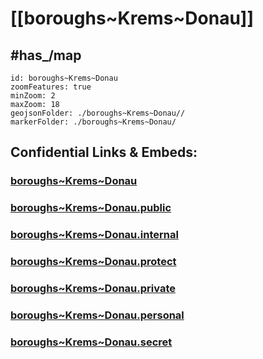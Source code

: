 # [[boroughs~Krems~Donau]] 


## #has_/map  



```leaflet
id: boroughs~Krems~Donau
zoomFeatures: true 
minZoom: 2 
maxZoom: 18
geojsonFolder: ./boroughs~Krems~Donau//
markerFolder: ./boroughs~Krems~Donau/
```


## Confidential Links & Embeds: 

### [boroughs~Krems~Donau](/_Standards/Earth/Continent/Europe/Europe~Central/Austria/Austrias_States/Niederösterreich/counties~NÖ/Krems~Donau/cities~Krems~Donau/Krems~Donau/boroughs~Krems~Donau.md) 

### [boroughs~Krems~Donau.public](/_public/Earth/Continent/Europe/Europe~Central/Austria/Austrias_States/Niederösterreich/counties~NÖ/Krems~Donau/cities~Krems~Donau/Krems~Donau/boroughs~Krems~Donau.public.md) 

### [boroughs~Krems~Donau.internal](/_internal/Earth/Continent/Europe/Europe~Central/Austria/Austrias_States/Niederösterreich/counties~NÖ/Krems~Donau/cities~Krems~Donau/Krems~Donau/boroughs~Krems~Donau.internal.md) 

### [boroughs~Krems~Donau.protect](/_protect/Earth/Continent/Europe/Europe~Central/Austria/Austrias_States/Niederösterreich/counties~NÖ/Krems~Donau/cities~Krems~Donau/Krems~Donau/boroughs~Krems~Donau.protect.md) 

### [boroughs~Krems~Donau.private](/_private/Earth/Continent/Europe/Europe~Central/Austria/Austrias_States/Niederösterreich/counties~NÖ/Krems~Donau/cities~Krems~Donau/Krems~Donau/boroughs~Krems~Donau.private.md) 

### [boroughs~Krems~Donau.personal](/_personal/Earth/Continent/Europe/Europe~Central/Austria/Austrias_States/Niederösterreich/counties~NÖ/Krems~Donau/cities~Krems~Donau/Krems~Donau/boroughs~Krems~Donau.personal.md) 

### [boroughs~Krems~Donau.secret](/_secret/Earth/Continent/Europe/Europe~Central/Austria/Austrias_States/Niederösterreich/counties~NÖ/Krems~Donau/cities~Krems~Donau/Krems~Donau/boroughs~Krems~Donau.secret.md)

